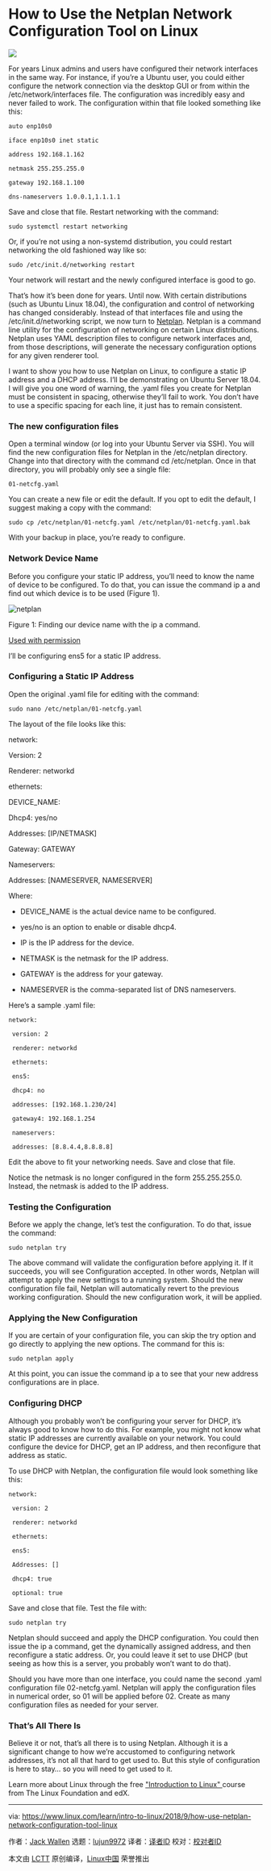 How to Use the Netplan Network Configuration Tool on Linux
======

![](https://www.linux.com/sites/lcom/files/styles/rendered_file/public/netplan.jpg?itok=Gu_ZfNGa)

For years Linux admins and users have configured their network interfaces in the same way. For instance, if you’re a Ubuntu user, you could either configure the network connection via the desktop GUI or from within the /etc/network/interfaces file. The configuration was incredibly easy and never failed to work. The configuration within that file looked something like this:

```
auto enp10s0

iface enp10s0 inet static

address 192.168.1.162

netmask 255.255.255.0

gateway 192.168.1.100

dns-nameservers 1.0.0.1,1.1.1.1

```

Save and close that file. Restart networking with the command:

```
sudo systemctl restart networking

```

Or, if you’re not using a non-systemd distribution, you could restart networking the old fashioned way like so:

```
sudo /etc/init.d/networking restart

```

Your network will restart and the newly configured interface is good to go.

That’s how it’s been done for years. Until now. With certain distributions (such as Ubuntu Linux 18.04), the configuration and control of networking has changed considerably. Instead of that interfaces file and using the /etc/init.d/networking script, we now turn to [Netplan][1]. Netplan is a command line utility for the configuration of networking on certain Linux distributions. Netplan uses YAML description files to configure network interfaces and, from those descriptions, will generate the necessary configuration options for any given renderer tool.

I want to show you how to use Netplan on Linux, to configure a static IP address and a DHCP address. I’ll be demonstrating on Ubuntu Server 18.04. I will give you one word of warning, the .yaml files you create for Netplan must be consistent in spacing, otherwise they’ll fail to work. You don’t have to use a specific spacing for each line, it just has to remain consistent.

### The new configuration files

Open a terminal window (or log into your Ubuntu Server via SSH). You will find the new configuration files for Netplan in the /etc/netplan directory. Change into that directory with the command cd /etc/netplan. Once in that directory, you will probably only see a single file:

```
01-netcfg.yaml

```

You can create a new file or edit the default. If you opt to edit the default, I suggest making a copy with the command:

```
sudo cp /etc/netplan/01-netcfg.yaml /etc/netplan/01-netcfg.yaml.bak

```

With your backup in place, you’re ready to configure.

### Network Device Name

Before you configure your static IP address, you’ll need to know the name of device to be configured. To do that, you can issue the command ip a and find out which device is to be used (Figure 1).

![netplan][3]

Figure 1: Finding our device name with the ip a command.

[Used with permission][4]

I’ll be configuring ens5 for a static IP address.

### Configuring a Static IP Address

Open the original .yaml file for editing with the command:

```
sudo nano /etc/netplan/01-netcfg.yaml

```

The layout of the file looks like this:

network:

Version: 2

Renderer: networkd

ethernets:

DEVICE_NAME:

Dhcp4: yes/no

Addresses: [IP/NETMASK]

Gateway: GATEWAY

Nameservers:

Addresses: [NAMESERVER, NAMESERVER]

Where:

  * DEVICE_NAME is the actual device name to be configured.

  * yes/no is an option to enable or disable dhcp4.

  * IP is the IP address for the device.

  * NETMASK is the netmask for the IP address.

  * GATEWAY is the address for your gateway.

  * NAMESERVER is the comma-separated list of DNS nameservers.




Here’s a sample .yaml file:

```
network:

 version: 2

 renderer: networkd

 ethernets:

 ens5:

 dhcp4: no

 addresses: [192.168.1.230/24]

 gateway4: 192.168.1.254

 nameservers:

 addresses: [8.8.4.4,8.8.8.8]

```

Edit the above to fit your networking needs. Save and close that file.

Notice the netmask is no longer configured in the form 255.255.255.0. Instead, the netmask is added to the IP address.

### Testing the Configuration

Before we apply the change, let’s test the configuration. To do that, issue the command:

```
sudo netplan try

```

The above command will validate the configuration before applying it. If it succeeds, you will see Configuration accepted. In other words, Netplan will attempt to apply the new settings to a running system. Should the new configuration file fail, Netplan will automatically revert to the previous working configuration. Should the new configuration work, it will be applied.

### Applying the New Configuration

If you are certain of your configuration file, you can skip the try option and go directly to applying the new options. The command for this is:

```
sudo netplan apply

```

At this point, you can issue the command ip a to see that your new address configurations are in place.

### Configuring DHCP

Although you probably won’t be configuring your server for DHCP, it’s always good to know how to do this. For example, you might not know what static IP addresses are currently available on your network. You could configure the device for DHCP, get an IP address, and then reconfigure that address as static.

To use DHCP with Netplan, the configuration file would look something like this:

```
network:

 version: 2

 renderer: networkd

 ethernets:

 ens5:

 Addresses: []

 dhcp4: true

 optional: true

```

Save and close that file. Test the file with:

```
sudo netplan try

```

Netplan should succeed and apply the DHCP configuration. You could then issue the ip a command, get the dynamically assigned address, and then reconfigure a static address. Or, you could leave it set to use DHCP (but seeing as how this is a server, you probably won’t want to do that).

Should you have more than one interface, you could name the second .yaml configuration file 02-netcfg.yaml. Netplan will apply the configuration files in numerical order, so 01 will be applied before 02. Create as many configuration files as needed for your server.

### That’s All There Is

Believe it or not, that’s all there is to using Netplan. Although it is a significant change to how we’re accustomed to configuring network addresses, it’s not all that hard to get used to. But this style of configuration is here to stay… so you will need to get used to it.

Learn more about Linux through the free ["Introduction to Linux" ][5]course from The Linux Foundation and edX.

--------------------------------------------------------------------------------

via: https://www.linux.com/learn/intro-to-linux/2018/9/how-use-netplan-network-configuration-tool-linux

作者：[Jack Wallen][a]
选题：[lujun9972](https://github.com/lujun9972)
译者：[译者ID](https://github.com/译者ID)
校对：[校对者ID](https://github.com/校对者ID)

本文由 [LCTT](https://github.com/LCTT/TranslateProject) 原创编译，[Linux中国](https://linux.cn/) 荣誉推出

[a]: https://www.linux.com/users/jlwallen
[1]: https://netplan.io/
[3]: https://www.linux.com/sites/lcom/files/styles/rendered_file/public/netplan_1.jpg?itok=XuIsXWbV (netplan)
[4]: /licenses/category/used-permission
[5]: https://training.linuxfoundation.org/linux-courses/system-administration-training/introduction-to-linux
